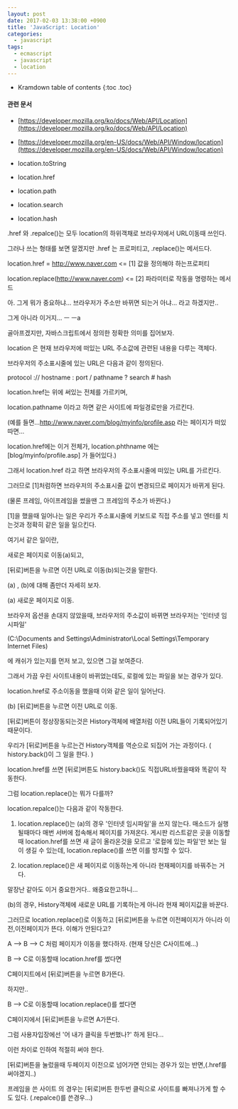```yaml
---
layout: post
date: 2017-02-03 13:38:00 +0900
title: 'JavaScript: Location'
categories:
  - javascript
tags:
  - ecmascript
  - javascript
  - location
---
```


* Kramdown table of contents
{:toc .toc}

#### 관련 문서

- [https://developer.mozilla.org/ko/docs/Web/API/Location](https://developer.mozilla.org/ko/docs/Web/API/Location)
- [https://developer.mozilla.org/en-US/docs/Web/API/Window/location](https://developer.mozilla.org/en-US/docs/Web/API/Window/location)

- location.toString
- location.href
- location.path
- location.search
- location.hash

.href 와 .repalce()는 모두 location의 하위객채로 브라우저에서 URL이동때 쓰인다.

그러나 쓰는 형태를 보면 알겠지만 .href 는 프로퍼티고, .replace()는 메서드다.

location.href = http://www.naver.com        <= [1] 값을 정의해야 하는프로퍼티

location.replace(http://www.naver.com)    <= [2] 파라미터로 작동을 명령하는 메서드

아. 그게 뭐가 중요하냐... 브라우저가 주소만 바뀌면 되는거 아냐... 라고 하겠지만..

그게 아니라 이거지... ㅡ ㅡa

골아프겠지만, 자바스크립트에서 정의한 정확한 의미를 집어보자.

location 은 현재 브라우저에 떠있는 URL 주소값에 관련된 내용을 다루는 객체다.

브라우저의 주소표시줄에 있는 URL은 다음과 같이 정의된다.

protocol :// hostname : port / pathname ? search # hash

location.href는 위에 써있는 전체를 가르키며,

location.pathname 이라고 하면 같은 사이트에 파일경로만을 가르킨다.

(예를 들면...http://www.naver.com/blog/myinfo/profile.asp  라는 페이지가 떠있따면...

location.href에는 이거 전체가, location.phthname 에는 [blog/myinfo/profile.asp] 가 들어있다.)

그래서 location.href 라고 하면 브라우저의 주소표시줄에 떠있는 URL를 가르킨다.

그러므로 [1]처럼하면 브라우저의 주소표시줄 값이 변경되므로 페이지가 바뀌게 된다.

(물론 프레임, 아이프레임을 썼을땐 그 프레임의 주소가 바뀐다.)

[1]을 했을때 일어나는 일은 우리가 주소표시줄에 키보드로 직접 주소를 넣고 엔터를 치는것과 정확히 같은 일을 일으킨다.

여기서 같은 일이란,

새로은 페이지로 이동(a)되고,

[뒤로]버튼을 누르면 이전 URL로 이동(b)되는것을 말한다.

(a) , (b)에 대해 좀만더 자세히 보자.

(a)  새로운 페이지로 이동.

브라우저 옵션을 손대지 않았을때, 브라우저의 주소값이 바뀌면 브라우저는 '인터넷 임시파일'

(C:\Documents and Settings\Administrator\Local Settings\Temporary Internet Files\)

에 캐쉬가 있는지를 먼저 보고, 있으면 그걸 보여준다.

그래서 가끔 우린 사이트내용이 바뀌었는데도, 로컬에 있는 파일을 보는 경우가 있다.

location.href로 주소이동을 했을때 이와 같은 일이 일어난다.

(b) [뒤로]버튼을 누르면 이전 URL로 이동.

[뒤로]버튼이 정상장동되는것은 History객체에 배열처럼 이전 URL들이 기록되어있기때문이다.

우리가 [뒤로]버튼을 누르는건 History객체를 역순으로 되집어 가는 과정이다. ( history.back()이 그 일을 한다. )

location.href를 쓰면 [뒤로]버튼도 history.back()도 직접URL바꿨을때와 똑같이 작동한다.



그럼 location.replace()는 뭐가 다를까?

location.repalce()는 다음과 같이 작동한다.



1. location.replace()는 (a)의 경우  '인터넷 임시파일'을 쓰지 않는다. 매소드가 실행될때마다 매번 서버에 접속해서 페이지를 가져온다. 게시판 리스트같은 곳을 이동할때 location.href를 쓰면 새 글이 올라온것을 모르고 '로컬에 있는 파일'만 보는 일이 생길 수 있는데, location.replace()를 쓰면 이를 방지할 수 있다.



2. location.replace()은 새 페이지로 이동하는게 아니라 현재페이지를 바꿔주는 거다.

말장난 같아도 이거 중요한거다.. 왜중요한고하니...

(b)의 경우, History객체에 새로운 URL를 기록하는게 아니라 현재 페이지값을 바꾼다.

그러므로 location.replace()로 이동하고 [뒤로]버튼을 누르면 이전페이지가 아니라 이전,이전페이지가 뜬다. 이해가 안된다고?



A --> B --> C    처럼 페이지가 이동을 했다하자. (현재 당신은 C사이트에...)

B --> C로 이동할때 location.href를 썼다면

C페이지트에서 [뒤로]버튼을 누르면 B가뜬다.

하지만..

B --> C로 이동할때 location.replace()를 썼다면

C페이지에서 [뒤로]버튼을 누르면 A가뜬다.

그럼 사용자입장에선 '어 내가 클릭을 두번했나?' 하게 된다...



이런 차이로 인하여 적절히 써야 한다.

[뒤로]버튼을 눌렀을때 두페이지 이전으로 넘어가면 안되는 경우가 있는 반면,(.href를 써야겠지..)

프레임을 쓴 사이트 의 경우는 [뒤로]버튼 한두번 클릭으로 사이트를 빠져나가게 할 수도 있다. (.repalce()를 쓴경우...)

